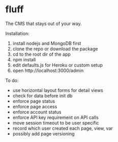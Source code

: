 fluff
=====

The CMS that stays out of your way.

Installation:

1. install nodejs and MongoDB first
2. clone the repo or download the package
3. cd to the root dir of the app
4. npm install
5. edit defaults.js for Heroku or custom setup
6. open http://localhost:3000/admin

To do:
- use horizontal layout forms for detail views
- check for data before init db
- enforce page status
- enforce page access
- enforce account status
- enforce API key requirement on API calls
- move session timeout to be user specific
- record which user created each page, view, var
- possibly add page versioning
